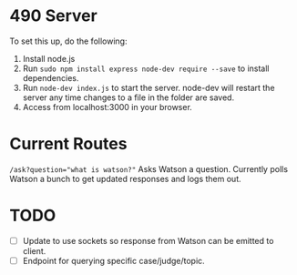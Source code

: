 490 Server
=============

To set this up, do the following:

1. Install node.js
2. Run ```sudo npm install express node-dev require --save``` to install
   dependencies.
3. Run ```node-dev index.js``` to start the server. node-dev will restart the
   server any time changes to a file in the folder are saved.
4. Access from localhost:3000 in your browser.

Current Routes
================

```/ask?question="what is watson?"``` Asks Watson a question. Currently polls
Watson a bunch to get updated responses and logs them out.

TODO
=======

- [ ] Update to use sockets so response from Watson can be emitted to client.
- [ ] Endpoint for querying specific case/judge/topic.
